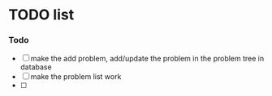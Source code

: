 # TODO list

### Todo

- [ ] make the add problem, add/update the problem in the problem tree in database
- [ ] make the problem list work
- [ ]
